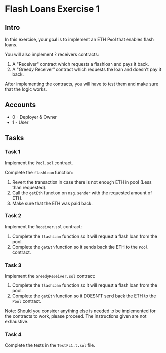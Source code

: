 # Flash Loans Exercise 1

## Intro
In this exercise, your goal is to implement an ETH Pool that enables flash loans.

You will also implement 2 receivers contracts:
1. A "Receiver" contract which requests a flashloan and pays it back.
2. A "Greedy Receiver" contract which requests the loan and doesn't pay it back.

After implementing the contracts, you will have to test them and make sure that the logic works.

## Accounts
* 0 - Deployer & Owner
* 1 - User

## Tasks

### Task 1
Implement the `Pool.sol` contract.

Complete the `flashLoan` function:
1. Revert the transaction in case there is not enough ETH in pool (Less than requested).
2. Call the `getEth` function on `msg.sender` with the requested amount of ETH.
3. Make sure that the ETH was paid back.

### Task 2
Implement the `Receiver.sol` contract:
1. Complete the `flashLoan` function so it will request a flash loan from the pool.
2. Complete the `getEth` function so it sends back the ETH to the `Pool` contract.

### Task 3
Implement the `GreedyReceiver.sol` contract:
1. Complete the `flashLoan` function so it will request a flash loan from the pool.
2. Complete the `getEth` function so it DOESN'T send back the ETH to the `Pool` contract.

Note: Should you consider anything else is needed to be implemented for the contracts to work, please proceed. The instructions given are not exhaustive. 

### Task 4
Complete the tests in the `TestFL1.t.sol` file.